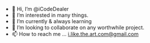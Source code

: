 - 👋 Hi, I’m @iCodeDealer
- 👀 I’m interested in many things.
- 🌱 I’m currently & always learning 
- 💞️ I’m looking to collaborate on any worthwhile project.
- 📫 How to reach me ... i.like.the.art.com@gmail.com

